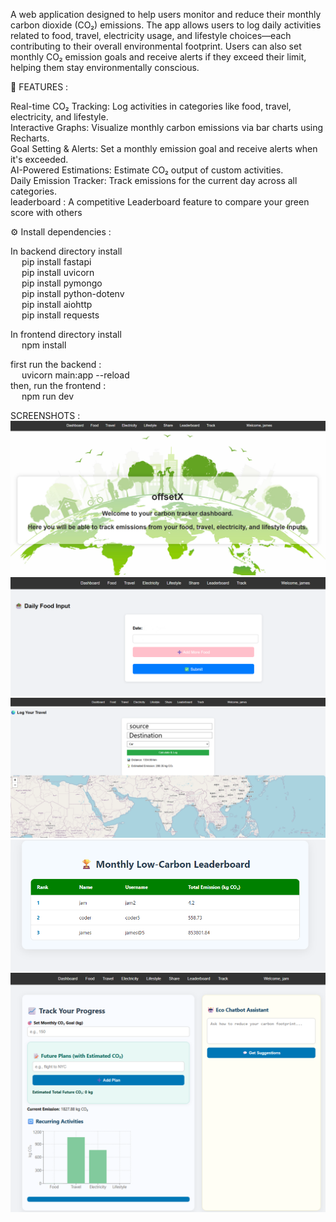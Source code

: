 A web application designed to help users monitor and reduce their monthly carbon dioxide (CO₂) emissions. The app allows users to log daily activities related to food, travel, electricity usage, and lifestyle choices—each contributing to their overall environmental footprint. Users can also set monthly CO₂ emission goals and receive alerts if they exceed their limit, helping them stay environmentally conscious.

🚀 FEATURES :  

Real-time CO₂ Tracking: Log activities in categories like food, travel, electricity, and lifestyle.\
Interactive Graphs: Visualize monthly carbon emissions via bar charts using Recharts.\
Goal Setting & Alerts: Set a monthly emission goal and receive alerts when it's exceeded.\
AI-Powered Estimations: Estimate CO₂ output of custom activities.\
Daily Emission Tracker: Track emissions for the current day across all categories.\
leaderboard : A competitive Leaderboard feature to compare your green score with others


⚙️ Install dependencies : 

In backend directory install\
 &emsp; pip install fastapi \
 &emsp; pip install uvicorn\
 &emsp; pip install pymongo\
 &emsp; pip install python-dotenv\
 &emsp; pip install aiohttp\
 &emsp; pip install requests
 
In frontend directory install\
 &emsp; npm install

first run the backend :\
&emsp;  uvicorn main:app --reload\
then,  run the frontend : \
 &emsp; npm run dev

SCREENSHOTS : 
![Screenshot](assets/1.png)
![Screenshot](assets/2.png)
![Screenshot](assets/3.png)
![Screenshot](assets/4.png)
![Screenshot](assets/5.png)

